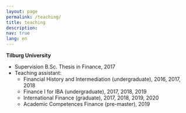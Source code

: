 ```yaml
---
layout: page
permalink: /teaching/
title: teaching
description: 
nav: true
lang: en
---
```


**Tilburg University**
* Supervision B.Sc. Thesis in Finance, 2017 
* Teaching assistant: 
    - Financial History and Intermediation (undergraduate), 2016, 2017, 2018 
    - Finance I for IBA (undergraduate), 2017, 2018, 2019
    - International Finance (graduate), 2017, 2018, 2019, 2020
    - Academic Competences Finance (pre-master), 2019
